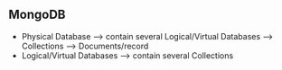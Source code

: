 ## MongoDB

- Physical Database --> contain several Logical/Virtual Databases --> Collections --> Documents/record 
- Logical/Virtual Databases --> contain several Collections
